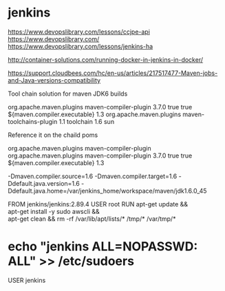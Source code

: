 # jenkins

https://www.devopslibrary.com/lessons/ccjpe-api
https://www.devopslibrary.com/
https://www.devopslibrary.com/lessons/jenkins-ha

http://container-solutions.com/running-docker-in-jenkins-in-docker/

https://support.cloudbees.com/hc/en-us/articles/217517477-Maven-jobs-and-Java-versions-compatibility

Tool chain solution for maven JDK6 builds 

  <plugin>
    <groupId>org.apache.maven.plugins</groupId>
    <artifactId>maven-compiler-plugin</artifactId>
    <version>3.7.0</version>
       <configuration>
          <verbose>true</verbose>
          <fork>true</fork>
          <executable>${maven.compiler.executable}</executable>
          <compilerVersion>1.3</compilerVersion>
       </configuration>
  </plugin>
  <plugin>
    <groupId>org.apache.maven.plugins</groupId>
    <artifactId>maven-toolchains-plugin</artifactId>
    <version>1.1</version>
    <executions>
      <execution>
        <goals>
          <goal>toolchain</goal>
        </goals>
      </execution>
    </executions>
    <configuration>
      <toolchains>
        <jdk>
          <version>1.6</version>
          <vendor>sun</vendor>
        </jdk>
      </toolchains>
    </configuration>
  </plugin>

  
Reference it on the chaild poms  
  
   <plugin>
            <groupId>org.apache.maven.plugins</groupId>
            <artifactId>maven-compiler-plugin</artifactId>
   </plugin>
   

<build>
  <plugins>   
  <plugin>
    <groupId>org.apache.maven.plugins</groupId>
    <artifactId>maven-compiler-plugin</artifactId>
    <version>3.7.0</version>
       <configuration>
          <verbose>true</verbose>
          <fork>true</fork>
          <executable>${maven.compiler.executable}</executable>
          <compilerVersion>1.3</compilerVersion>
       </configuration>
  </plugin>
</plugins>
</build>


 -Dmaven.compiler.source=1.6 
 -Dmaven.compiler.target=1.6 
 -Ddefault.java.version=1.6
 -Ddefault.java.home=/var/jenkins_home/workspace/maven/jdk1.6.0_45
 
 
 FROM jenkins/jenkins:2.89.4
USER root
RUN apt-get update && \
    apt-get install -y sudo awscli && \
    apt-get clean && rm -rf /var/lib/apt/lists/* /tmp/* /var/tmp/*
#    echo "jenkins ALL=NOPASSWD: ALL" >> /etc/sudoers
USER jenkins
